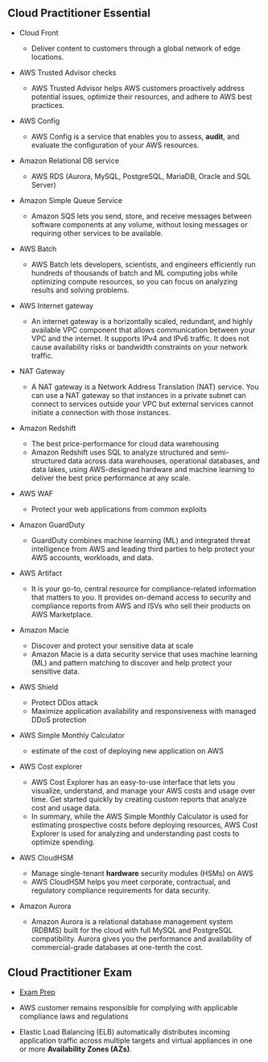 ## Cloud Practitioner Essential
- Cloud Front
    - Deliver content to customers through a global network of edge locations.

- AWS Trusted Advisor checks
    - AWS Trusted Advisor helps AWS customers proactively address potential issues, optimize their resources, and adhere to AWS best practices. 

- AWS Config
    - AWS Config is a service that enables you to assess, **audit**, and evaluate the configuration of your AWS resources.

- Amazon Relational DB service
    - AWS RDS (Aurora, MySQL, PostgreSQL, MariaDB, Oracle and SQL Server)

- Amazon Simple Queue Service 
    - Amazon SQS lets you send, store, and receive messages between software components at any volume, without losing messages or requiring other services to be available.

- AWS Batch 
    - AWS Batch lets developers, scientists, and engineers efficiently run hundreds of thousands of batch and ML computing jobs while optimizing compute resources, so you can focus on analyzing results and solving problems. 
- AWS Internet gateway 
    - An internet gateway is a horizontally scaled, redundant, and highly available VPC component that allows communication between your VPC and the internet. It supports IPv4 and IPv6 traffic. It does not cause availability risks or bandwidth constraints on your network traffic.
- NAT Gateway
    - A NAT gateway is a Network Address Translation (NAT) service. You can use a NAT gateway so that instances in a private subnet can connect to services outside your VPC but external services cannot initiate a connection with those instances.
- Amazon Redshift
    - The best price-performance for cloud data warehousing
    - Amazon Redshift uses SQL to analyze structured and semi-structured data across data warehouses, operational databases, and data lakes, using AWS-designed hardware and machine learning to deliver the best price performance at any scale.
- AWS WAF
    - Protect your web applications from common exploits

- Amazon GuardDuty
    - GuardDuty combines machine learning (ML) and integrated threat intelligence from AWS and leading third parties to help protect your AWS accounts, workloads, and data.
- AWS Artifact 
    - It is your go-to, central resource for compliance-related information that matters to you. It provides on-demand access to security and compliance reports from AWS and ISVs who sell their products on AWS Marketplace.

- Amazon Macie
    - Discover and protect your sensitive data at scale
    - Amazon Macie is a data security service that uses machine learning (ML) and pattern matching to discover and help protect your sensitive data.

- AWS Shield
    - Protect DDos attack
    - Maximize application availability and responsiveness with managed DDoS protection
- AWS Simple Monthly Calculator
    - estimate of the cost of deploying new application on AWS
- AWS Cost explorer
    - AWS Cost Explorer has an easy-to-use interface that lets you visualize, understand, and manage your AWS costs and usage over time. Get started quickly by creating custom reports that analyze cost and usage data.
    - In summary, while the AWS Simple Monthly Calculator is used for estimating prospective costs before deploying resources, AWS Cost Explorer is used for analyzing and understanding past costs to optimize spending.
- AWS CloudHSM
    - Manage single-tenant **hardware** security modules (HSMs) on AWS
    - AWS CloudHSM helps you meet corporate, contractual, and regulatory compliance requirements for data security.

- Amazon Aurora
    - Amazon Aurora is a relational database management system (RDBMS) built for the cloud with full MySQL and PostgreSQL compatibility. Aurora gives you the performance and availability of commercial-grade databases at one-tenth the cost.

## Cloud Practitioner Exam

- [Exam Prep](https://explore.skillbuilder.aws/learn/course/internal/view/elearning/14050/aws-certified-cloud-practitioner-official-practice-question-set-clf-c02-english)

- AWS customer remains responsible for complying with applicable compliance laws and regulations

- Elastic Load Balancing (ELB) automatically distributes incoming application traffic across multiple targets and virtual appliances in one or more **Availability Zones (AZs)**.

<!--
When architecting cloud applications, which of the following is a key design principle?
: Implement elasticity

Which of the following is an advantage of using AWS
: There is no guessing on capacity needs

A company needs hybrid storage solution that allows on-prem applications to use AWS cloud storage in a seamless fashion
: AWS Storage Gateway
: AWS Storatge Gateway connects an on-prem software appliance with cloud-based storage to provide seamless integration

In AWS Shared Responsibility Model, which of these security-related tasks are customer's responsibility?
: Maintaining server-side encryption

As per operational excellence in the cloud, which of the following is a critical architectural concept when designing cloud application?
: Design for failure





-->